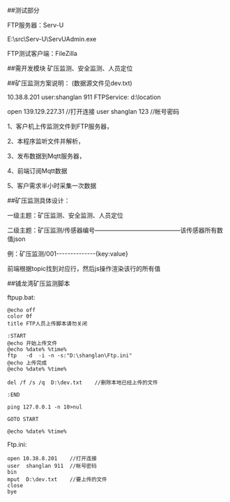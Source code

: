 ##测试部分

FTP服务器：Serv-U

E:\src\Serv-U\ServUAdmin.exe

FTP测试客户端：FileZilla


##需开发模块
矿压监测、安全监测、人员定位


##矿压监测方案说明：
(数据源文件见dev.txt)

10.38.8.201
user:shanglan 911
FTPService: d:\location


open 139.129.227.31	//打开连接
user  shanglan 123	//帐号密码



1、客户机上传监测文件到FTP服务器，     

2、本程序监听文件并解析，

3、发布数据到Mqtt服务器，

4、前端订阅Mqtt数据

5、客户需求半小时采集一次数据



##矿压监测具体设计：

一级主题：矿压监测、安全监测、人员定位

二级主题：矿压监测/传感器编号——————————————该传感器所有数值json

例：矿压监测/001--------------{key:value}

前端根据topic找到对应行，然后js操作渲染该行的所有值



##铺龙湾矿压监测脚本

ftpup.bat:

    @echo off
    color 0f
    title FTP人员上传脚本请勿关闭
    
    :START
    @echo 开始上传文件
    @echo %date% %time%
    ftp   -d  -i -n -s:"D:\shanglan\Ftp.ini"
    @echo 上传完成
    @echo %date% %time%
    
    del /f /s /q  D:\dev.txt	//删除本地已经上传的文件
    
    :END
    
    ping 127.0.0.1 -n 10>nul
    
    GOTO START
    
    @echo %date% %time%
    
    
Ftp.ini:    
    
    open 10.38.8.201	//打开连接
    user  shanglan 911	//帐号密码
    bin
    mput  D:\dev.txt	//要上传的文件
    close
    bye


